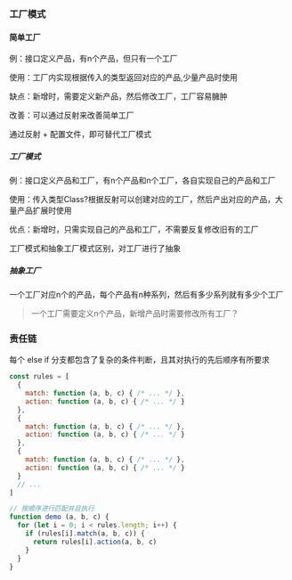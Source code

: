 ### 工厂模式

#### 简单工厂

例：接口定义产品，有n个产品，但只有一个工厂



使用：工厂内实现根据传入的类型返回对应的产品,少量产品时使用

缺点：新增时，需要定义新产品，然后修改工厂，工厂容易臃肿

改善：可以通过反射来改善简单工厂

通过反射 + 配置文件，即可替代工厂模式



##### 工厂模式

例：接口定义产品和工厂，有n个产品和n个工厂，各自实现自己的产品和工厂

使用：传入类型Class?根据反射可以创建对应的工厂，然后产出对应的产品，大量产品扩展时使用

优点：新增时，只需实现自己的产品和工厂，不需要反复修改旧有的工厂

工厂模式和抽象工厂模式区别，对工厂进行了抽象



##### 抽象工厂

一个工厂对应n个的产品，每个产品有n种系列，然后有多少系列就有多少个工厂

> 一个工厂需要定义n个产品，新增产品时需要修改所有工厂？





### 责任链

每个 else if 分支都包含了复杂的条件判断，且其对执行的先后顺序有所要求

```js
const rules = [
  {
    match: function (a, b, c) { /* ... */ },
    action: function (a, b, c) { /* ... */ }
  },
  {
    match: function (a, b, c) { /* ... */ },
    action: function (a, b, c) { /* ... */ }
  },
  {
    match: function (a, b, c) { /* ... */ },
    action: function (a, b, c) { /* ... */ }
  }
  // ...
]

// 按顺序进行匹配并且执行
function demo (a, b, c) {
  for (let i = 0; i < rules.length; i++) {
    if (rules[i].match(a, b, c)) {
      return rules[i].action(a, b, c)
    }
  }
}

```




